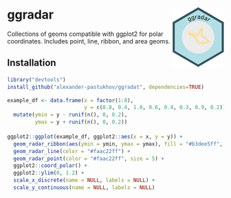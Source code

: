 # ggradar <img align="right" src="https://raw.githubusercontent.com/alexander-pastukhov/ggradar/refs/heads/main/ggradar.svg" alt="Logo" height="138" style="float:right; height:138px;">
Collections of geoms compatible with ggplot2 for polar coordinates. Includes point, line, ribbon, and area geoms.


## Installation

```r
library("devtools")
install_github("alexander-pastukhov/ggradat", dependencies=TRUE)
```



```r
example_df <- data.frame(x = factor(1:8),
                         y = c(0.8, 0.4, 1.0, 0.6, 0.4, 0.3, 0.9, 0.2)) |>
  mutate(ymin = y - runif(n(), 0, 0.2),
         ymax = y + runif(n(), 0, 0.2))

ggplot2::ggplot(example_df, ggplot2::aes(x = x, y = y)) +
  geom_radar_ribbon(aes(ymin = ymin, ymax = ymax), fill = "#b3dee5ff", alpha = 0.5) +
  geom_radar_line(color = "#faac22ff") +
  geom_radar_point(color = "#faac22ff", size = 5) +
  ggplot2::coord_polar() +
  ggplot2::ylim(0, 1.2) +
  scale_x_discrete(name = NULL, labels = NULL) +
  scale_y_continuous(name = NULL, labels = NULL)
```
